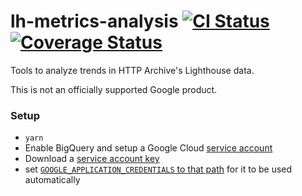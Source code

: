 # lh-metrics-analysis [![CI Status](https://github.com/googlechromelabs/lh-metrics-analysis/workflows/CI/badge.svg)](https://github.com/googlechromelabs/lh-metrics-analysis/actions?query=workflow%3ACI) [![Coverage Status](https://img.shields.io/codecov/c/github/googlechromelabs/lh-metrics-analysis)](https://codecov.io/gh/googlechromelabs/lh-metrics-analysis/branch/master)

Tools to analyze trends in HTTP Archive's Lighthouse data.

This is not an officially supported Google product.

### Setup

- `yarn`
- Enable BigQuery and setup a Google Cloud [service account](https://cloud.google.com/iam/docs/service-accounts)
- Download a [service account key](https://cloud.google.com/iam/docs/creating-managing-service-account-keys)
- set [`GOOGLE_APPLICATION_CREDENTIALS` to that path](https://cloud.google.com/docs/authentication/production#finding_credentials_automatically) for it to be used automatically
